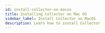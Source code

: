 ```yaml
---
id: install-collector-on-macos
title: Installing Collector on Mac OS
sidebar_label: Install Collector on MacOS
description: Learn how to install Collector
---
```

